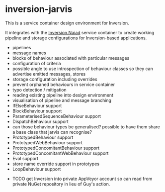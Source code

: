 # inversion-jarvis

This is a service container design environment for Inversion.

It integrates with the [Inversion.Naiad](https://github.com/guy-murphy/inversion-dev/blob/master/Inversion.Naiad) service container to create working pipeline and storage configurations for Inversion-based applications.

- pipelines
- message names
- blocks of behaviour associated with particular messages
- configuration of criteria
- possible angle to use introspection of behaviour classes so they can advertise emitted messages, stores
- storage configuration including overrides
- prevent orphaned behaviours in service container
- typo detection / mitigation
- reading existing pipeline into design environment
- visualisation of pipeline and message branching
- IfElseBehaviour support
- BlockBehaviour support
- ParameterisedSequenceBehaviour support
- DispatchBehaviour support
- can those behaviour types be generalised? possible to have them share a base class that jarvis can recognise?
- PrototypedBehaviour support
- PrototypedWebBehaviour support
- PrototypedConcomitantBehaviour support
- PrototypedConcomitantWebBehaviour support
- Eval support
- store name override support in prototypes
- LoopBehaviour support

* TODO get Inversion into private AppVeyor account so can read from private NuGet repository in lieu of Guy's action.
